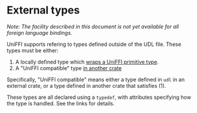 # External types

*Note: The facility described in this document is not yet available for all foreign language
bindings.*

UniFFI supports refering to types defined outside of the UDL file. These types must be
either:

1) A locally defined type which [wraps a UniFFI primitive type](./custom_types.md).
2) A "UniFFI compatible" type [in another crate](./ext_types_external.md)

Specifically, "UniFFI compatible" means either a type defined in `udl` in an external crate, or
a type defined in another crate that satisfies (1).

These types are all declared using a `typedef`, with attributes specifying how the type is
handled. See the links for details.
